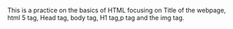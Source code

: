 This is a practice on the basics of HTML focusing on Title of the webpage, html 5 tag, Head tag, body tag, H1 tag,p tag and the img tag.